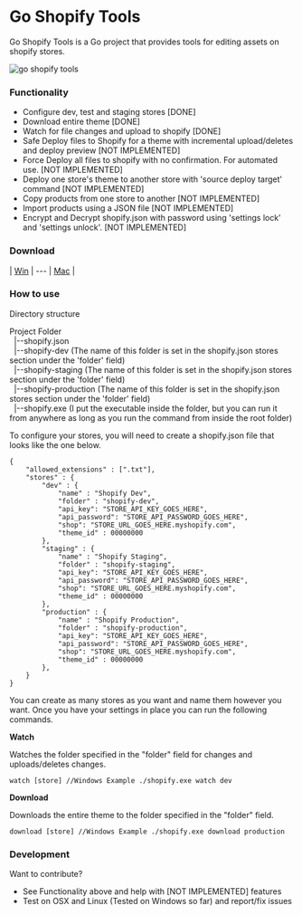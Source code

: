 # Go Shopify Tools

Go Shopify Tools is a Go project that provides tools for editing assets on shopify stores.

![go shopify tools](https://github.com/zachzurn/go_shopify_tools/raw/master/img/go_shopify_tools.png)

### Functionality
  - Configure dev, test and staging stores [DONE]
  - Download entire theme [DONE]
  - Watch for file changes and upload to shopify [DONE]
  - Safe Deploy files to Shopify for a theme with incremental upload/deletes and deploy preview [NOT IMPLEMENTED]
  - Force Deploy all files to shopify with no confirmation. For automated use. [NOT IMPLEMENTED]
  - Deploy one store's theme to another store with 'source deploy target' command [NOT IMPLEMENTED] 
  - Copy products from one store to another [NOT IMPLEMENTED]
  - Import products using a JSON file [NOT IMPLEMENTED]
  - Encrypt and Decrypt shopify.json with password using 'settings lock' and 'settings unlock'. [NOT IMPLEMENTED]

### Download

| [Win](https://github.com/zachzurn/go_shopify_tools/releases/download/v0.1/shopify.exe "Shopify Tools Windows") | --- | [Mac](https://github.com/zachzurn/go_shopify_tools/releases/download/v0.1/shopify "Shopify Tools Windows") |

### How to use

Directory structure

Project Folder  
&nbsp;&nbsp;|--shopify.json  
&nbsp;&nbsp;|--shopify-dev (The name of this folder is set in the shopify.json stores section under the 'folder' field)  
&nbsp;&nbsp;|--shopify-staging (The name of this folder is set in the shopify.json stores section under the 'folder' field)  
&nbsp;&nbsp;|--shopify-production (The name of this folder is set in the shopify.json stores section under the 'folder' field)  
&nbsp;&nbsp;|--shopify.exe (I put the executable inside the folder, but you can run it from anywhere as long as you run the command from inside the root folder)  


To configure your stores, you will need to create a shopify.json file that looks like the one below.

    {
    	"allowed_extensions" : [".txt"],
    	"stores" : {
    		"dev" : {
    			"name" : "Shopify Dev",
    			"folder" : "shopify-dev",
    			"api_key": "STORE_API_KEY_GOES_HERE",
    			"api_password": "STORE_API_PASSWORD_GOES_HERE",
    			"shop": "STORE_URL_GOES_HERE.myshopify.com",
    			"theme_id" : 00000000
    		},
    		"staging" : {
    			"name" : "Shopify Staging",
    			"folder" : "shopify-staging",
    			"api_key": "STORE_API_KEY_GOES_HERE",
    			"api_password": "STORE_API_PASSWORD_GOES_HERE",
    			"shop": "STORE_URL_GOES_HERE.myshopify.com",
    			"theme_id" : 00000000
    		},
    		"production" : {
    			"name" : "Shopify Production",
    			"folder" : "shopify-production",
    			"api_key": "STORE_API_KEY_GOES_HERE",
    			"api_password": "STORE_API_PASSWORD_GOES_HERE",
    			"shop": "STORE_URL_GOES_HERE.myshopify.com",
    			"theme_id" : 00000000
    		},
    	}
    }
    
You can create as many stores as you want and name them however you want. Once you have your settings in place you can run the following commands.

**Watch**

Watches the folder specified in the "folder" field for changes and uploads/deletes changes.

    watch [store] //Windows Example ./shopify.exe watch dev
    
**Download**

Downloads the entire theme to the folder specified in the "folder" field.
    
    download [store] //Windows Example ./shopify.exe download production

### Development

Want to contribute?

- See Functionality above and help with [NOT IMPLEMENTED] features
- Test on OSX and Linux (Tested on Windows so far) and report/fix issues